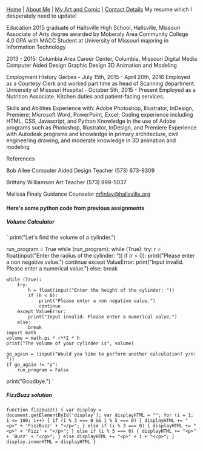 [Home](README.md) | [About Me](aboutme.md) | [My Art and Comic](art.md) | [Contact Details](contact.md)
My resume which I desperately need to update!

Education
2015 graduate of Hallsville High School, Hallsville, Missouri 
Associate of Arts degree awarded by Moberaly Area Community College
4.0 GPA with MACC
Student at University of Missouri majoring in Information Technology

2013 - 2015: Columbia Area Career Center, Columbia, Missouri
Digital Media
Computer Aided Design
Graphic Design
3D Animation and Modeling

Employment History
Gerbes - July 15th, 2015 - April 20th, 2016
Employed as a Courtesy Clerk and worked part time as head of Scanning department.
University of Missouri Hospital - October 5th, 2015 - Present
Employed as a Nutrition Associate. Kitchen duties and patient-facing services.

Skills and Abilities
Experience with: Adobe Photoshop, Illustrator, InDesign, Premiere; Microsoft Word, PowerPoint, Excel;
Coding experience including HTML, CSS, Javascript, and Python
Knowledge in the use of Adobe programs such as Photoshop, Illustrator, InDesign, and Premiere
Experience with Autodesk programs and knowledge in primary architecture, civil engineering drawing, and moderate knowledge in 3D animation and modeling

References

Bob Allee
Computer Aided Design Teacher
(573) 673-9309

Brittany Williamson
Art Teacher
(573) 999-5037

Melissa Finaly
Guidance Counselor
mfinlay@hallsville.org 

#### Here's some python code from previous assignments
##### Volume Calculator
` print("Let\'s find the volume of a cylinder.")

run_program = True
while (run_program):
    while (True):
        try:
            r = float(input("Enter the radius of the cylinder: "))
            if (r < 0):
                print("Please enter a non negative value.")
                continue
        except ValueError:
            print("Input invalid. Please enter a numerical value.")
        else:
            break

    while (True):
        try:
            h = float(input("Enter the height of the cylinder: "))
            if (h < 0):
                print("Please enter a non negative value.")
                continue
        except ValueError:
            print("Input invalid. Please enter a numerical value.")
        else:
            break
    import math
    volume = math.pi * r**2 * h
    print("The volume of your cylinder is", volume)

    go_again = (input("Would you like to perform another calculation? y/n: "))
    if go_again != "y":
        run_program = False
print("Goodbye.") 
`

##### FizzBuzz solution
` function fizzbuzz() {
	var display = document.getElementById('display');
	var displayHTML = "";
	for (i = 1; i <= 100; i++) {
		if (i % 3 === 0 && i % 5 === 0) {
			displayHTML += "<p>" + 'FizzBuzz' + "</p>";
		} else if (i % 3 === 0) {
			displayHTML += "<p>" + 'Fizz' + "</p>";
		} else if (i % 5 === 0) {
			displayHTML += "<p>" + 'Buzz' + "</p>";
		} else
		displayHTML += "<p>" + i + "</p>";
	}
	display.innerHTML = displayHTML
} `
